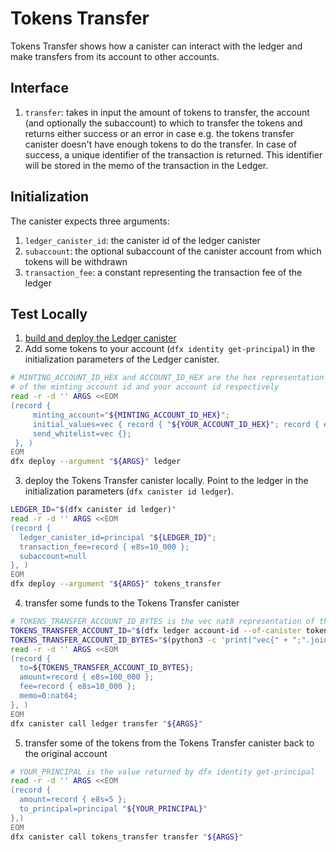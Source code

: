 # Tokens Transfer

Tokens Transfer shows how a canister can interact with the ledger and make transfers from its account to other accounts.


## Interface

1. `transfer`: takes in input the amount of tokens to transfer, the account (and optionally the subaccount) to which to transfer the tokens and returns either success or an error in case e.g. the tokens transfer canister doesn't have enough tokens to do the transfer. In case of success, a unique identifier of the transaction is returned. This identifier will be stored in the memo of the transaction in the Ledger.


## Initialization

The canister expects three arguments:
1. `ledger_canister_id`: the canister id of the ledger canister
2. `subaccount`: the optional subaccount of the canister account from which tokens will be withdrawn
3. `transaction_fee`: a constant representing the transaction fee of the ledger


## Test Locally

1. [build and deploy the Ledger canister](https://github.com/dfinity/ic/tree/master/rs/rosetta-api/ledger_canister#deploying-locally)
2. Add some tokens to your account (`dfx identity get-principal`) in the initialization parameters of the Ledger canister.
```bash
# MINTING_ACCOUNT_ID_HEX and ACCOUNT_ID_HEX are the hex representation
# of the minting account id and your account id respectively
read -r -d '' ARGS <<EOM
(record {
     minting_account="${MINTING_ACCOUNT_ID_HEX}";
     initial_values=vec { record { "${YOUR_ACCOUNT_ID_HEX}"; record { e8s=10_000_000_000 } }; };
     send_whitelist=vec {};
 }, )
EOM
dfx deploy --argument "${ARGS}" ledger
```
3. deploy the Tokens Transfer canister locally. Point to the ledger in the initialization parameters (`dfx canister id ledger`).
```bash
LEDGER_ID="$(dfx canister id ledger)"
read -r -d '' ARGS <<EOM
(record {
  ledger_canister_id=principal "${LEDGER_ID}";
  transaction_fee=record { e8s=10_000 };
  subaccount=null
}, )
EOM
dfx deploy --argument "${ARGS}" tokens_transfer
```
4. transfer some funds to the Tokens Transfer canister
```bash
# TOKENS_TRANSFER_ACCOUNT_ID_BYTES is the vec nat8 representation of the tokens transfer canister
TOKENS_TRANSFER_ACCOUNT_ID="$(dfx ledger account-id --of-canister tokens_transfer)"
TOKENS_TRANSFER_ACCOUNT_ID_BYTES="$(python3 -c 'print("vec{" + ";".join([str(b) for b in bytes.fromhex("'$TOKENS_TRANSFER_ACCOUNT_ID'")]) + "}")')" 
read -r -d '' ARGS <<EOM
(record {
  to=${TOKENS_TRANSFER_ACCOUNT_ID_BYTES};
  amount=record { e8s=100_000 };
  fee=record { e8s=10_000 };
  memo=0:nat64;
}, )
EOM
dfx canister call ledger transfer "${ARGS}"
```
5. transfer some of the tokens from the Tokens Transfer canister back to the original account
```bash
# YOUR_PRINCIPAL is the value returned by dfx identity get-principal
read -r -d '' ARGS <<EOM
(record {
  amount=record { e8s=5 };
  to_principal=principal "${YOUR_PRINCIPAL}"
},)
EOM
dfx canister call tokens_transfer transfer "${ARGS}"
```
